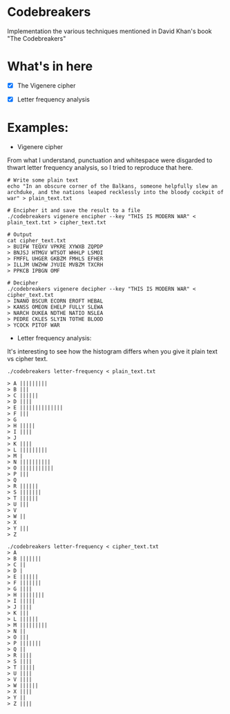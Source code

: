 # Codebreakers

Implementation the various techniques mentioned in David Khan's book "The Codebreakers"


# What's in here

- [x] The Vigenere cipher
- [x] Letter frequency analysis


# Examples:

- Vigenere cipher

From what I understand, punctuation and whitespace were disgarded to thwart letter frequency analysis, so I tried to reproduce that here.

```
# Write some plain text
echo "In an obscure corner of the Balkans, someone helpfully slew an archduke, and the nations leaped recklessly into the bloody cockpit of war" > plain_text.txt

# Encipher it and save the result to a file
./codebreakers vigenere encipher --key "THIS IS MODERN WAR" < plain_text.txt > cipher_text.txt

# Output
cat cipher_text.txt
> BUIFW TEQXV VPKRE XYWXB ZQPDP
> BNJSJ HTMGV WTSOT WHHLP LSMOI
> FMFFL UHGER GKBZM FMHLS EFHER
> ILLJM UWZHW JYUIE MVBZM TXCRH
> PPKCB IPBGN OMF

# Decipher
./codebreakers vigenere decipher --key "THIS IS MODERN WAR" < cipher_text.txt
> INANO BSCUR ECORN EROFT HEBAL
> KANSS OMEON EHELP FULLY SLEWA
> NARCH DUKEA NDTHE NATIO NSLEA
> PEDRE CKLES SLYIN TOTHE BLOOD
> YCOCK PITOF WAR
```

- Letter frequency analysis:

It's interesting to see how the histogram differs when you give it plain text vs cipher text.

```
./codebreakers letter-frequency < plain_text.txt

> A |||||||||
> B |||
> C ||||||
> D ||||
> E ||||||||||||||
> F |||
> G
> H |||||
> I ||||
> J
> K ||||
> L |||||||||
> M |
> N ||||||||||
> O |||||||||||
> P |||
> Q
> R ||||||
> S |||||||
> T ||||||
> U |||
> V
> W ||
> X
> Y |||
> Z

./codebreakers letter-frequency < cipher_text.txt
> A
> B |||||||
> C ||
> D |
> E ||||||
> F |||||||
> G ||||
> H ||||||||
> I |||||
> J ||||
> K |||
> L ||||||
> M |||||||||
> N ||
> O |||
> P |||||||
> Q ||
> R ||||
> S ||||
> T |||||
> U ||||
> V ||||
> W ||||||
> X ||||
> Y ||
> Z ||||
```